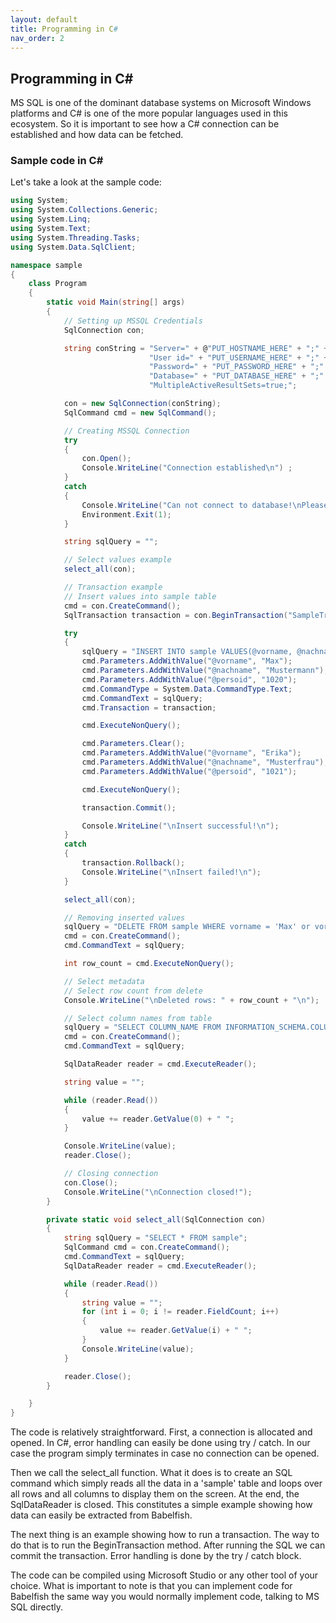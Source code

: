 ```yaml
---
layout: default
title: Programming in C#
nav_order: 2
---
```


## Programming in C#

MS SQL is one of the dominant database systems on Microsoft Windows
platforms and C# is one of the more popular languages used in this ecosystem.
So it is important to see how a C# connection can be established and how
data can be fetched. 

### Sample code in C#

Let's take a look at the sample code:

```c#
using System;
using System.Collections.Generic;
using System.Linq;
using System.Text;
using System.Threading.Tasks;
using System.Data.SqlClient;

namespace sample
{
    class Program
    {
        static void Main(string[] args)
        {
            // Setting up MSSQL Credentials
            SqlConnection con;

            string conString = "Server=" + @"PUT_HOSTNAME_HERE" + ";" +
                               "User id=" + "PUT_USERNAME_HERE" + ";" +
                               "Password=" + "PUT_PASSWORD_HERE" + ";" +
                               "Database=" + "PUT_DATABASE_HERE" + ";" +
                               "MultipleActiveResultSets=true;";

            con = new SqlConnection(conString);
            SqlCommand cmd = new SqlCommand();

            // Creating MSSQL Connection
            try
            {
                con.Open();
                Console.WriteLine("Connection established\n") ;
            }
            catch
            {
                Console.WriteLine("Can not connect to database!\nPlease check credentials!");
                Environment.Exit(1);
            }

            string sqlQuery = "";

            // Select values example
            select_all(con);

            // Transaction example
            // Insert values into sample table
            cmd = con.CreateCommand();
            SqlTransaction transaction = con.BeginTransaction("SampleTransaction");

            try
            {
                sqlQuery = "INSERT INTO sample VALUES(@vorname, @nachname, @persoid)";
                cmd.Parameters.AddWithValue("@vorname", "Max");
                cmd.Parameters.AddWithValue("@nachname", "Mustermann");
                cmd.Parameters.AddWithValue("@persoid", "1020");
                cmd.CommandType = System.Data.CommandType.Text;
                cmd.CommandText = sqlQuery;
                cmd.Transaction = transaction;

                cmd.ExecuteNonQuery();

                cmd.Parameters.Clear();
                cmd.Parameters.AddWithValue("@vorname", "Erika");
                cmd.Parameters.AddWithValue("@nachname", "Musterfrau");
                cmd.Parameters.AddWithValue("@persoid", "1021");

                cmd.ExecuteNonQuery();

                transaction.Commit();

                Console.WriteLine("\nInsert successful!\n");
            }
            catch
            {
                transaction.Rollback();
                Console.WriteLine("\nInsert failed!\n");
            }

            select_all(con);

            // Removing inserted values
            sqlQuery = "DELETE FROM sample WHERE vorname = 'Max' or vorname = 'Erika'";
            cmd = con.CreateCommand();
            cmd.CommandText = sqlQuery;

            int row_count = cmd.ExecuteNonQuery();

            // Select metadata
            // Select row count from delete
            Console.WriteLine("\nDeleted rows: " + row_count + "\n");

            // Select column names from table
            sqlQuery = "SELECT COLUMN_NAME FROM INFORMATION_SCHEMA.COLUMNS WHERE TABLE_NAME = 'sample'";
            cmd = con.CreateCommand();
            cmd.CommandText = sqlQuery;

            SqlDataReader reader = cmd.ExecuteReader();

            string value = "";

            while (reader.Read())
            {
                value += reader.GetValue(0) + " ";
            }

            Console.WriteLine(value);
            reader.Close();

            // Closing connection
            con.Close();
            Console.WriteLine("\nConnection closed!");
        }

        private static void select_all(SqlConnection con)
        {
            string sqlQuery = "SELECT * FROM sample";
            SqlCommand cmd = con.CreateCommand();
            cmd.CommandText = sqlQuery;
            SqlDataReader reader = cmd.ExecuteReader();

            while (reader.Read())
            {
                string value = "";
                for (int i = 0; i != reader.FieldCount; i++)
                {
                    value += reader.GetValue(i) + " ";
                }
                Console.WriteLine(value);
            }

            reader.Close();
        }

    }
}
```

The code is relatively straightforward. First, a connection is allocated and
opened. In C#, error handling can easily be done using try / catch. In our case
the program simply terminates in case no connection can be opened. 

Then we call the select\_all function. What it does is to create an SQL command
which simply reads all the data in a 'sample' table and loops over all rows and
all columns to display them on the screen. At the end, the SqlDataReader is
closed. This constitutes a simple example showing how data can easily be extracted from
Babelfish.

The next thing is an example showing how to run a transaction. The way to do
that is to run the BeginTransaction method. After running the SQL we can commit
the transaction. Error handling is done by the try / catch block.

The code can be compiled using Microsoft Studio or any other tool of your
choice. What is important to note is that you can implement code for Babelfish
the same way you would normally implement code, talking to MS SQL directly.

